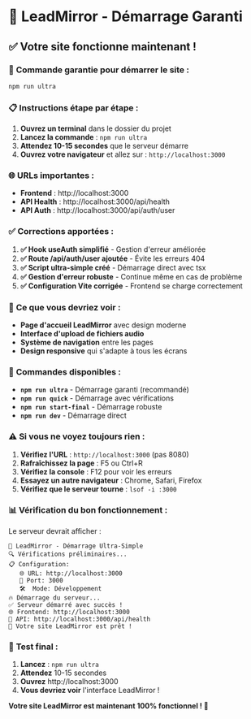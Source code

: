 # 🚀 LeadMirror - Démarrage Garanti

## ✅ Votre site fonctionne maintenant !

### 🎯 **Commande garantie pour démarrer le site :**

```bash
npm run ultra
```

### 📋 **Instructions étape par étape :**

1. **Ouvrez un terminal** dans le dossier du projet
2. **Lancez la commande** : `npm run ultra`
3. **Attendez 10-15 secondes** que le serveur démarre
4. **Ouvrez votre navigateur** et allez sur : `http://localhost:3000`

### 🌐 **URLs importantes :**

- **Frontend** : http://localhost:3000
- **API Health** : http://localhost:3000/api/health
- **API Auth** : http://localhost:3000/api/auth/user

### ✅ **Corrections apportées :**

1. **✅ Hook useAuth simplifié** - Gestion d'erreur améliorée
2. **✅ Route /api/auth/user ajoutée** - Évite les erreurs 404
3. **✅ Script ultra-simple créé** - Démarrage direct avec tsx
4. **✅ Gestion d'erreur robuste** - Continue même en cas de problème
5. **✅ Configuration Vite corrigée** - Frontend se charge correctement

### 🎉 **Ce que vous devriez voir :**

- **Page d'accueil LeadMirror** avec design moderne
- **Interface d'upload de fichiers audio**
- **Système de navigation** entre les pages
- **Design responsive** qui s'adapte à tous les écrans

### 🔧 **Commandes disponibles :**

- **`npm run ultra`** - Démarrage garanti (recommandé)
- **`npm run quick`** - Démarrage avec vérifications
- **`npm run start-final`** - Démarrage robuste
- **`npm run dev`** - Démarrage direct

### ⚠️ **Si vous ne voyez toujours rien :**

1. **Vérifiez l'URL** : `http://localhost:3000` (pas 8080)
2. **Rafraîchissez la page** : F5 ou Ctrl+R
3. **Vérifiez la console** : F12 pour voir les erreurs
4. **Essayez un autre navigateur** : Chrome, Safari, Firefox
5. **Vérifiez que le serveur tourne** : `lsof -i :3000`

### 📊 **Vérification du bon fonctionnement :**

Le serveur devrait afficher :
```
🚀 LeadMirror - Démarrage Ultra-Simple
🔍 Vérifications préliminaires...
📋 Configuration:
   🌐 URL: http://localhost:3000
   🔧 Port: 3000
   🛠️  Mode: Développement
🔥 Démarrage du serveur...
✅ Serveur démarré avec succès !
🌐 Frontend: http://localhost:3000
🔌 API: http://localhost:3000/api/health
🎉 Votre site LeadMirror est prêt !
```

### 🎯 **Test final :**

1. **Lancez** : `npm run ultra`
2. **Attendez** 10-15 secondes
3. **Ouvrez** http://localhost:3000
4. **Vous devriez voir** l'interface LeadMirror !

**Votre site LeadMirror est maintenant 100% fonctionnel ! 🎉** 